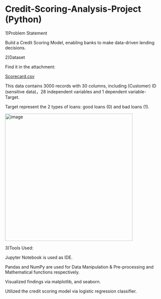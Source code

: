 # Credit-Scoring-Analysis-Project (Python)


1)Problem Statement

Build a Credit Scoring Model, enabling banks to make data-driven lending decisions.


2)Dataset

Find it in the attachment:

 [Scorecard.csv](https://github.com/YANHONGLU/Credit-Scoring-Analysis-Project/files/10126552/Scorecard.csv)
 
 
This data contains 3000 records with 30 columns, including (Customer) ID (sensitive data)，28 independent variables and 1 dependent variable-Target.

Target represent the 2 types of loans: good loans (0) and bad loans (1).


<img width="415" alt="image" src="https://user-images.githubusercontent.com/74843963/192163473-18898a23-bd2d-4005-aab4-fed2843b5c49.png">


3)Tools Used:

Jupyter Notebook is used as IDE.

Pandas and NumPy are used for Data Manipulation & Pre-processing and Mathematical functions respectively.

Visualized findings via matplotlib, and seaborn.

Utilized the credit scoring model via logistic regression classifier.


